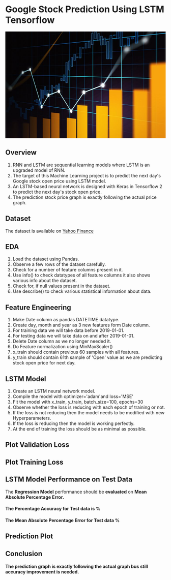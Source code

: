 # Google Stock Prediction Using LSTM Tensorflow

![stock](Stock.jpg)

## Overview
1. RNN and LSTM are sequential learning models where LSTM is an upgraded model of RNN.
2. The target of this Machine Learning project is to predict the next day's Google stock  open price using LSTM model.
3. An LSTM-based neural network is designed with Keras in Tensorflow 2 to predict the next day's stock open price.
4. The prediction stock price graph is exactly following the actual price graph.

## Dataset

The dataset is available on [Yahoo Finance](https://finance.yahoo.com/quote/GOOG/history/)

## EDA

1. Load the dataset using Pandas.
2. Observe a few rows of the dataset carefully.
3. Check for a number of feature columns present in it.
4. Use info() to check datatypes of all feature columns it also shows various info about the dataset.
5. Check for, if null values present in the dataset. 
6. Use describe() to check various statistical information about data.

## Feature Engineering

1. Make Date column as pandas DATETIME datatype.
2. Create day, month and year as 3 new features form Date column.
3. For training data we will take data before 2019-01-01.
4. For testing data we will take data on and after 2019-01-01.
5. Delete Date column as we no longer needed it.
6. Do Feature normalization using MinMaxScaler()
7. x_train should contain previous 60 samples with all features.  
8. y_train should contain 61th sample of 'Open' value as we are predicting stock open price for next day.

## LSTM Model

1. Create an LSTM neural network model.
2. Compile the model with optimizer='adam'and loss='MSE'
3. Fit the model with x_train, y_train, batch_size=100, epochs=30
4. Observe whether the loss is reducing with each epoch of training or not.
5. If the loss is not reducing then the model needs to be modified with new Hyperparameters.
6. If the loss is reducing then the model is working perfectly.
7. At the end of training the loss should be as minimal as possible.

## Plot Validation Loss

## Plot Training Loss

## LSTM Model Performance on Test Data

The **Regression Model** performance should be **evaluated** on **Mean Absolute Percentage Error.**

#### The Percentage Accuracy for Test data is  %

#### The Mean Absolute Percentage Error for Test data  %

## Prediction Plot

## Conclusion 

#### The prediction graph is exactly following the actual graph bus still accuracy improvement is needed.
